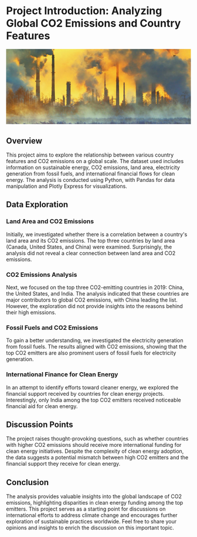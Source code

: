 # Project Introduction: Analyzing Global CO2 Emissions and Country Features

![http://url/to/img.png](https://github.com/RezaDelvari/Carbon-Emission-Analysis/blob/main/agw_topics_1024.jpg)


## Overview

This project aims to explore the relationship between various country features and CO2 emissions on a global scale. The dataset used includes information on sustainable energy, CO2 emissions, land area, electricity generation from fossil fuels, and international financial flows for clean energy. The analysis is conducted using Python, with Pandas for data manipulation and Plotly Express for visualizations.

## Data Exploration

### Land Area and CO2 Emissions

Initially, we investigated whether there is a correlation between a country's land area and its CO2 emissions. The top three countries by land area (Canada, United States, and China) were examined. Surprisingly, the analysis did not reveal a clear connection between land area and CO2 emissions.

### CO2 Emissions Analysis

Next, we focused on the top three CO2-emitting countries in 2019: China, the United States, and India. The analysis indicated that these countries are major contributors to global CO2 emissions, with China leading the list. However, the exploration did not provide insights into the reasons behind their high emissions.

### Fossil Fuels and CO2 Emissions

To gain a better understanding, we investigated the electricity generation from fossil fuels. The results aligned with CO2 emissions, showing that the top CO2 emitters are also prominent users of fossil fuels for electricity generation.

### International Finance for Clean Energy

In an attempt to identify efforts toward cleaner energy, we explored the financial support received by countries for clean energy projects. Interestingly, only India among the top CO2 emitters received noticeable financial aid for clean energy.

## Discussion Points

The project raises thought-provoking questions, such as whether countries with higher CO2 emissions should receive more international funding for clean energy initiatives. Despite the complexity of clean energy adoption, the data suggests a potential mismatch between high CO2 emitters and the financial support they receive for clean energy.

## Conclusion

The analysis provides valuable insights into the global landscape of CO2 emissions, highlighting disparities in clean energy funding among the top emitters. This project serves as a starting point for discussions on international efforts to address climate change and encourages further exploration of sustainable practices worldwide. Feel free to share your opinions and insights to enrich the discussion on this important topic.
